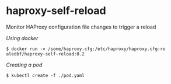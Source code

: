 # haproxy-self-reload

Monitor HAProxy configuration file changes to trigger a reload

*Using docker*

```console
$ docker run -v /some/haproxy.cfg:/etc/haproxy/haproxy.cfg:ro aledbf/haproxy-self-reload:0.2
```

*Creating a pod*

```console
$ kubectl create -f ./pod.yaml
```
